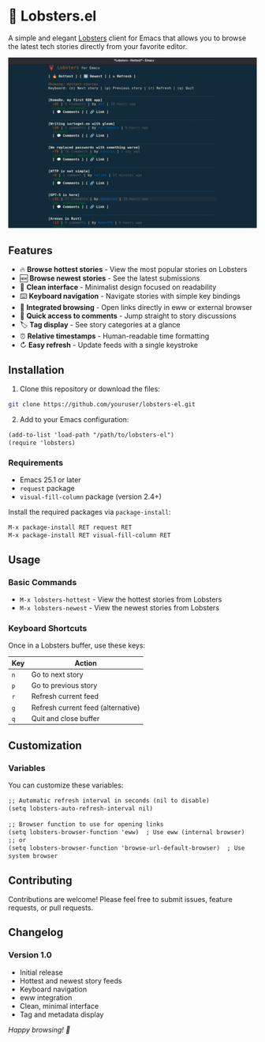 # 🦞 Lobsters.el

A simple and elegant [Lobsters](https://lobste.rs/) client for Emacs that allows you to browse the latest tech stories directly from your favorite editor.

![Lobsters.el Screenshot](screenshot.jpg)

## Features

- 🔥 **Browse hottest stories** - View the most popular stories on Lobsters
- 🆕 **Browse newest stories** - See the latest submissions
- 📖 **Clean interface** - Minimalist design focused on readability
- ⌨️ **Keyboard navigation** - Navigate stories with simple key bindings
- 🔗 **Integrated browsing** - Open links directly in eww or external browser
- 💬 **Quick access to comments** - Jump straight to story discussions
- 🏷️ **Tag display** - See story categories at a glance
- ⏰ **Relative timestamps** - Human-readable time formatting
- ↻ **Easy refresh** - Update feeds with a single keystroke

## Installation

1. Clone this repository or download the files:
```bash
git clone https://github.com/youruser/lobsters-el.git
```

2. Add to your Emacs configuration:
```elisp
(add-to-list 'load-path "/path/to/lobsters-el")
(require 'lobsters)
```

### Requirements

- Emacs 25.1 or later
- `request` package
- `visual-fill-column` package (version 2.4+)

Install the required packages via `package-install`:
```
M-x package-install RET request RET
M-x package-install RET visual-fill-column RET
```

## Usage

### Basic Commands

- `M-x lobsters-hottest` - View the hottest stories from Lobsters
- `M-x lobsters-newest` - View the newest stories from Lobsters

### Keyboard Shortcuts

Once in a Lobsters buffer, use these keys:

| Key | Action |
|-----|--------|
| `n` | Go to next story |
| `p` | Go to previous story |
| `r` | Refresh current feed |
| `g` | Refresh current feed (alternative) |
| `q` | Quit and close buffer |

## Customization

### Variables

You can customize these variables:

```elisp
;; Automatic refresh interval in seconds (nil to disable)
(setq lobsters-auto-refresh-interval nil)

;; Browser function to use for opening links
(setq lobsters-browser-function 'eww)  ; Use eww (internal browser)
;; or
(setq lobsters-browser-function 'browse-url-default-browser)  ; Use system browser
```

## Contributing

Contributions are welcome! Please feel free to submit issues, feature requests, or pull requests.

## Changelog

### Version 1.0
- Initial release
- Hottest and newest story feeds
- Keyboard navigation
- eww integration
- Clean, minimal interface
- Tag and metadata display

*Happy browsing! 🦞*
